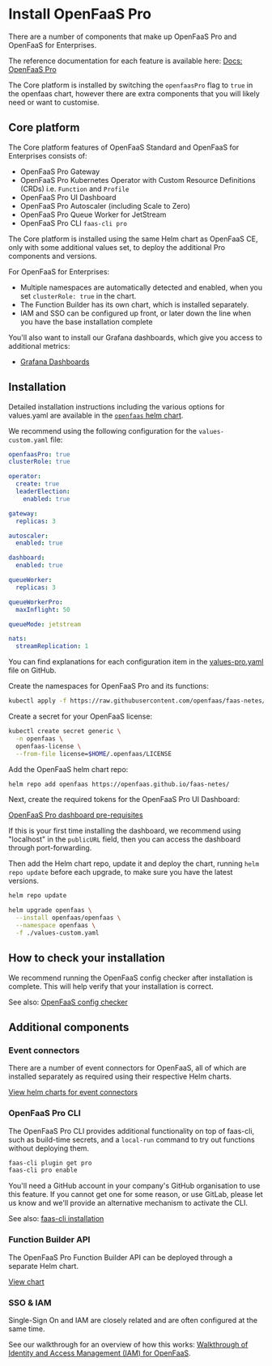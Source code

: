 # Install OpenFaaS Pro

There are a number of components that make up OpenFaaS Pro and OpenFaaS for Enterprises.

The reference documentation for each feature is available here: [Docs: OpenFaaS Pro](https://docs.openfaas.com/openfaas-pro/introduction/)

The Core platform is installed by switching the `openfaasPro` flag to `true` in the openfaas chart, however there are extra components that you will likely need or want to customise.

## Core platform

The Core platform features of OpenFaaS Standard and OpenFaaS for Enterprises consists of:

* OpenFaaS Pro Gateway
* OpenFaaS Pro Kubernetes Operator with Custom Resource Definitions (CRDs) i.e. `Function` and `Profile`
* OpenFaaS Pro UI Dashboard
* OpenFaaS Pro Autoscaler (including Scale to Zero)
* OpenFaaS Pro Queue Worker for JetStream
* OpenFaaS Pro CLI `faas-cli pro`

The Core platform is installed using the same Helm chart as OpenFaaS CE, only with some additional values set, to deploy the additional Pro components and versions.

For OpenFaaS for Enterprises:

* Multiple namespaces are automatically detected and enabled, when you set `clusterRole: true` in the chart.
* The Function Builder has its own chart, which is installed separately.
* IAM and SSO can be configured up front, or later down the line when you have the base installation complete

You'll also want to install our Grafana dashboards, which give you access to additional metrics:

* [Grafana Dashboards](https://github.com/openfaas/customers/tree/master/dashboards)

## Installation

Detailed installation instructions including the various options for values.yaml are available in the [`openfaas` helm chart](https://github.com/openfaas/faas-netes/tree/master/chart/openfaas).

We recommend using the following configuration for the `values-custom.yaml` file:

```yaml
openfaasPro: true
clusterRole: true

operator:
  create: true
  leaderElection:
    enabled: true

gateway:
  replicas: 3

autoscaler:
  enabled: true

dashboard:
  enabled: true

queueWorker:
  replicas: 3

queueWorkerPro:
  maxInflight: 50

queueMode: jetstream

nats:
  streamReplication: 1
```

You can find explanations for each configuration item in the [values-pro.yaml](https://github.com/openfaas/faas-netes/blob/master/chart/openfaas/values-pro.yaml) file on GitHub.

Create the namespaces for OpenFaaS Pro and its functions:

```sh
kubectl apply -f https://raw.githubusercontent.com/openfaas/faas-netes/master/namespaces.yml
```

Create a secret for your OpenFaaS license:

```sh
kubectl create secret generic \
  -n openfaas \
  openfaas-license \
  --from-file license=$HOME/.openfaas/LICENSE
```

Add the OpenFaaS helm chart repo:

```sh
helm repo add openfaas https://openfaas.github.io/faas-netes/
```

Next, create the required tokens for the OpenFaaS Pro UI Dashboard:

[OpenFaaS Pro dashboard pre-requisites](https://docs.openfaas.com/openfaas-pro/dashboard/#installation)

If this is your first time installing the dashboard, we recommend using "localhost" in the `publicURL` field, then you can access the dashboard through port-forwarding.

Then add the Helm chart repo, update it and deploy the chart, running `helm repo update` before each upgrade, to make sure you have the latest versions.

```sh
helm repo update

helm upgrade openfaas \
  --install openfaas/openfaas \
  --namespace openfaas \
  -f ./values-custom.yaml
```

## How to check your installation

We recommend running the OpenFaaS config checker after installation is complete. This will help verify that your installation is correct.

See also: [OpenFaaS config checker](https://github.com/openfaas/config-checker)

## Additional components

### Event connectors

There are a number of event connectors for OpenFaaS, all of which are installed separately as required using their respective Helm charts.

[View helm charts for event connectors](https://github.com/openfaas/faas-netes/tree/master/chart)

### OpenFaaS Pro CLI

The OpenFaaS Pro CLI provides additional functionality on top of faas-cli, such as build-time secrets, and a `local-run` command to try out functions without deploying them.

```bash
faas-cli plugin get pro
faas-cli pro enable
```

You'll need a GitHub account in your company's GitHub organisation to use this feature. If you cannot get one for some reason, or use GitLab, please let us know and we'll provide an alternative mechanism to activate the CLI.

See also: [faas-cli installation](/cli/install)

### Function Builder API

The OpenFaaS Pro Function Builder API can be deployed through a separate Helm chart.

[View chart](https://github.com/openfaas/faas-netes/tree/master/chart/pro-builder)

### SSO & IAM

Single-Sign On and IAM are closely related and are often configured at the same time.

See our walkthrough for an overview of how this works: [Walkthrough of Identity and Access Management (IAM) for OpenFaaS](https://www.openfaas.com/blog/walkthrough-iam-for-openfaas/).
